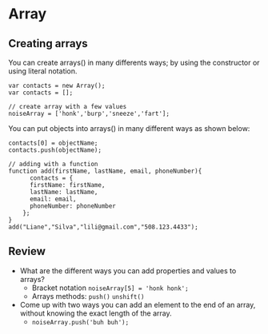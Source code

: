 # Array

## Creating arrays

You can create arrays() in many differents ways; by using the constructor or using literal notation.

```
var contacts = new Array();
var contacts = [];
```

```
// create array with a few values
noiseArray = ['honk','burp','sneeze','fart'];
```

You can put objects into arrays() in many different ways as shown below:

```
contacts[0] = objectName;
contacts.push(objectName);
```

```
// adding with a function
function add(firstName, lastName, email, phoneNumber){
      contacts = {
      firstName: firstName,
      lastName: lastName,
      email: email,
      phoneNumber: phoneNumber
    };
}
add("Liane","Silva","lili@gmail.com","508.123.4433");
```
## Review

- What are the different ways you can add properties and values to arrays?
  - Bracket notation `noiseArray[5] = 'honk honk';`
  - Arrays methods: `push()` `unshift()`
- Come up with two ways you can add an element to the end of an array, without knowing the exact length of the array.
  - `noiseArray.push('buh buh');`
